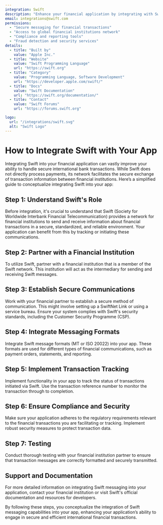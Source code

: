 ```yaml
---
integration: Swift
description: "Enhance your financial application by integrating with Swift to securely process global bank transactions. "
email: integrations@swift.com
permissions:
  - "Secure messaging for financial transactions"
  - "Access to global financial institutions network"
  - "Compliance and reporting tools"
  - "Fraud detection and security services"
details:
  - title: "Built by"
    value: "Apple Inc."
  - title: "Website"
    value: "Swift Programming Language"
    url: "https://swift.org"
  - title: "Category"
    value: "Programming Language, Software Development"
    url: "https://developer.apple.com/swift/"
  - title: "Docs"
    value: "Swift Documentation"
    url: "https://swift.org/documentation/"
  - title: "Contact"
    value: "Swift Forums"
    url: "https://forums.swift.org"

logo:
  url: "/integrations/swift.svg"
  alt: "Swift Logo"
---
```


# How to Integrate Swift with Your App

Integrating Swift into your financial application can vastly improve your ability to handle secure international bank transactions. While Swift does not directly process payments, its network facilitates the secure exchange of transaction information between financial institutions. Here’s a simplified guide to conceptualize integrating Swift into your app:

## Step 1: Understand Swift's Role

Before integration, it's crucial to understand that Swift (Society for Worldwide Interbank Financial Telecommunication) provides a network for financial institutions to send and receive information about financial transactions in a secure, standardized, and reliable environment. Your application can benefit from this by tracking or initiating these communications.

## Step 2: Partner with a Financial Institution

To utilize Swift, partner with a financial institution that is a member of the Swift network. This institution will act as the intermediary for sending and receiving Swift messages.

## Step 3: Establish Secure Communications

Work with your financial partner to establish a secure method of communication. This might involve setting up a SwiftNet Link or using a service bureau. Ensure your system complies with Swift's security standards, including the Customer Security Programme (CSP).

## Step 4: Integrate Messaging Formats

Integrate Swift message formats (MT or ISO 20022) into your app. These formats are used for different types of financial communications, such as payment orders, statements, and reporting.

## Step 5: Implement Transaction Tracking

Implement functionality in your app to track the status of transactions initiated via Swift. Use the transaction reference number to monitor the transaction through to completion.

## Step 6: Ensure Compliance and Security

Make sure your application adheres to the regulatory requirements relevant to the financial transactions you are facilitating or tracking. Implement robust security measures to protect transaction data.

## Step 7: Testing

Conduct thorough testing with your financial institution partner to ensure that transaction messages are correctly formatted and securely transmitted.

## Support and Documentation

For more detailed information on integrating Swift messaging into your application, contact your financial institution or visit Swift's official documentation and resources for developers.

By following these steps, you conceptualize the integration of Swift messaging capabilities into your app, enhancing your application’s ability to engage in secure and efficient international financial transactions.
